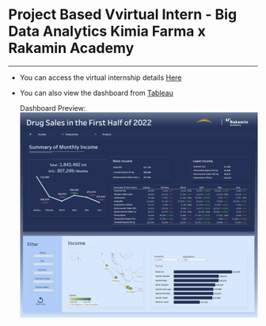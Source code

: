 # Project Based Vvirtual Intern - Big Data Analytics Kimia Farma x Rakamin Academy

___
- You can access the virtual internship details [Here](https://www.rakamin.com/virtual-internship-experience/kimiafarma-big-data-analytics-virtual-internship-program)

- You can also view the dashboard from [Tableau](https://public.tableau.com/views/VIXKimiaFarma-Drugsalesinthefirsthalfof2022/Dashboard1?:language=en-US&publish=yes&:display_count=n&:origin=viz_share_link)

    Dashboard Preview:
![Screenshot of Dashboard](/Dashboard_Preview.png)

